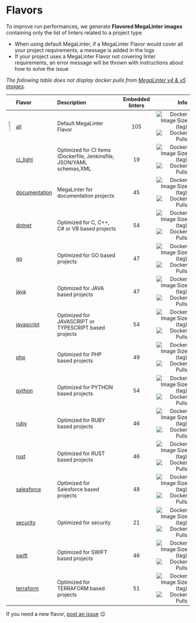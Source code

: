 <!-- markdownlint-disable MD013 -->
<!-- Generated by .automation/build.py, please do not update manually -->
<!-- flavors-section-start -->

# Flavors

To improve run performances, we generate **Flavored MegaLinter images** containing only the list of linters related to a project type

- When using default MegaLinter, if a MegaLinter Flavor would cover all your project requirements, a message is added in the logs
- If your project uses a MegaLinter Flavor not covering linter requirements, an error message will be thrown with instructions about how to solve the issue

_The following table does not display docker pulls from [MegaLinter v4 & v5 images](https://hub.docker.com/r/nvuillam/mega-linter)._

<!-- flavors-table-start -->
|                                                                         <!-- -->                                                                         | Flavor                                                                 | Description                                                            | Embedded linters |                                                                                                                                                                                                 Info |
|:--------------------------------------------------------------------------------------------------------------------------------------------------------:|:-----------------------------------------------------------------------|:-----------------------------------------------------------------------|:----------------:|-----------------------------------------------------------------------------------------------------------------------------------------------------------------------------------------------------:|
| <img src="https://github.com/oxsecurity/megalinter/raw/main/docs/assets/images/mega-linter-square.png" alt="" height="32px" class="megalinter-icon"></a> | [all](https://oxsecurity.github.io/megalinter/beta/supported-linters/) | Default MegaLinter Flavor                                              |       105        |                             ![Docker Image Size (tag)](https://img.shields.io/docker/image-size/oxsecurity/megalinter/v6) ![Docker Pulls](https://img.shields.io/docker/pulls/oxsecurity/megalinter) |
|      <img src="https://github.com/oxsecurity/megalinter/raw/main/docs/assets/icons/ci_light.ico" alt="" height="32px" class="megalinter-icon"></a>       | [ci_light](flavors/ci_light.md#readme)                                 | Optimized for CI items (Dockerfile, Jenkinsfile, JSON/YAML schemas,XML |        19        |           ![Docker Image Size (tag)](https://img.shields.io/docker/image-size/oxsecurity/megalinter-ci_light/v6) ![Docker Pulls](https://img.shields.io/docker/pulls/oxsecurity/megalinter-ci_light) |
|    <img src="https://github.com/oxsecurity/megalinter/raw/main/docs/assets/icons/documentation.ico" alt="" height="32px" class="megalinter-icon"></a>    | [documentation](flavors/documentation.md#readme)                       | MegaLinter for documentation projects                                  |        45        | ![Docker Image Size (tag)](https://img.shields.io/docker/image-size/oxsecurity/megalinter-documentation/v6) ![Docker Pulls](https://img.shields.io/docker/pulls/oxsecurity/megalinter-documentation) |
|       <img src="https://github.com/oxsecurity/megalinter/raw/main/docs/assets/icons/dotnet.ico" alt="" height="32px" class="megalinter-icon"></a>        | [dotnet](flavors/dotnet.md#readme)                                     | Optimized for C, C++, C# or VB based projects                          |        54        |               ![Docker Image Size (tag)](https://img.shields.io/docker/image-size/oxsecurity/megalinter-dotnet/v6) ![Docker Pulls](https://img.shields.io/docker/pulls/oxsecurity/megalinter-dotnet) |
|         <img src="https://github.com/oxsecurity/megalinter/raw/main/docs/assets/icons/go.ico" alt="" height="32px" class="megalinter-icon"></a>          | [go](flavors/go.md#readme)                                             | Optimized for GO based projects                                        |        47        |                       ![Docker Image Size (tag)](https://img.shields.io/docker/image-size/oxsecurity/megalinter-go/v6) ![Docker Pulls](https://img.shields.io/docker/pulls/oxsecurity/megalinter-go) |
|        <img src="https://github.com/oxsecurity/megalinter/raw/main/docs/assets/icons/java.ico" alt="" height="32px" class="megalinter-icon"></a>         | [java](flavors/java.md#readme)                                         | Optimized for JAVA based projects                                      |        47        |                   ![Docker Image Size (tag)](https://img.shields.io/docker/image-size/oxsecurity/megalinter-java/v6) ![Docker Pulls](https://img.shields.io/docker/pulls/oxsecurity/megalinter-java) |
|     <img src="https://github.com/oxsecurity/megalinter/raw/main/docs/assets/icons/javascript.ico" alt="" height="32px" class="megalinter-icon"></a>      | [javascript](flavors/javascript.md#readme)                             | Optimized for JAVASCRIPT or TYPESCRIPT based projects                  |        54        |       ![Docker Image Size (tag)](https://img.shields.io/docker/image-size/oxsecurity/megalinter-javascript/v6) ![Docker Pulls](https://img.shields.io/docker/pulls/oxsecurity/megalinter-javascript) |
|         <img src="https://github.com/oxsecurity/megalinter/raw/main/docs/assets/icons/php.ico" alt="" height="32px" class="megalinter-icon"></a>         | [php](flavors/php.md#readme)                                           | Optimized for PHP based projects                                       |        49        |                     ![Docker Image Size (tag)](https://img.shields.io/docker/image-size/oxsecurity/megalinter-php/v6) ![Docker Pulls](https://img.shields.io/docker/pulls/oxsecurity/megalinter-php) |
|       <img src="https://github.com/oxsecurity/megalinter/raw/main/docs/assets/icons/python.ico" alt="" height="32px" class="megalinter-icon"></a>        | [python](flavors/python.md#readme)                                     | Optimized for PYTHON based projects                                    |        54        |               ![Docker Image Size (tag)](https://img.shields.io/docker/image-size/oxsecurity/megalinter-python/v6) ![Docker Pulls](https://img.shields.io/docker/pulls/oxsecurity/megalinter-python) |
|        <img src="https://github.com/oxsecurity/megalinter/raw/main/docs/assets/icons/ruby.ico" alt="" height="32px" class="megalinter-icon"></a>         | [ruby](flavors/ruby.md#readme)                                         | Optimized for RUBY based projects                                      |        46        |                   ![Docker Image Size (tag)](https://img.shields.io/docker/image-size/oxsecurity/megalinter-ruby/v6) ![Docker Pulls](https://img.shields.io/docker/pulls/oxsecurity/megalinter-ruby) |
|        <img src="https://github.com/oxsecurity/megalinter/raw/main/docs/assets/icons/rust.ico" alt="" height="32px" class="megalinter-icon"></a>         | [rust](flavors/rust.md#readme)                                         | Optimized for RUST based projects                                      |        46        |                   ![Docker Image Size (tag)](https://img.shields.io/docker/image-size/oxsecurity/megalinter-rust/v6) ![Docker Pulls](https://img.shields.io/docker/pulls/oxsecurity/megalinter-rust) |
|     <img src="https://github.com/oxsecurity/megalinter/raw/main/docs/assets/icons/salesforce.ico" alt="" height="32px" class="megalinter-icon"></a>      | [salesforce](flavors/salesforce.md#readme)                             | Optimized for Salesforce based projects                                |        48        |       ![Docker Image Size (tag)](https://img.shields.io/docker/image-size/oxsecurity/megalinter-salesforce/v6) ![Docker Pulls](https://img.shields.io/docker/pulls/oxsecurity/megalinter-salesforce) |
|      <img src="https://github.com/oxsecurity/megalinter/raw/main/docs/assets/icons/security.ico" alt="" height="32px" class="megalinter-icon"></a>       | [security](flavors/security.md#readme)                                 | Optimized for security                                                 |        21        |           ![Docker Image Size (tag)](https://img.shields.io/docker/image-size/oxsecurity/megalinter-security/v6) ![Docker Pulls](https://img.shields.io/docker/pulls/oxsecurity/megalinter-security) |
|        <img src="https://github.com/oxsecurity/megalinter/raw/main/docs/assets/icons/swift.ico" alt="" height="32px" class="megalinter-icon"></a>        | [swift](flavors/swift.md#readme)                                       | Optimized for SWIFT based projects                                     |        46        |                 ![Docker Image Size (tag)](https://img.shields.io/docker/image-size/oxsecurity/megalinter-swift/v6) ![Docker Pulls](https://img.shields.io/docker/pulls/oxsecurity/megalinter-swift) |
|      <img src="https://github.com/oxsecurity/megalinter/raw/main/docs/assets/icons/terraform.ico" alt="" height="32px" class="megalinter-icon"></a>      | [terraform](flavors/terraform.md#readme)                               | Optimized for TERRAFORM based projects                                 |        51        |         ![Docker Image Size (tag)](https://img.shields.io/docker/image-size/oxsecurity/megalinter-terraform/v6) ![Docker Pulls](https://img.shields.io/docker/pulls/oxsecurity/megalinter-terraform) |
<!-- flavors-table-end -->

If you need a new flavor, [post an issue](https://github.com/oxsecurity/megalinter/issues) :wink:


<!-- flavors-section-end -->
